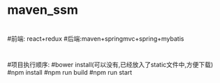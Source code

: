# maven_ssm
#
#前端: react+redux
#后端:maven+springmvc+spring+mybatis
#
#项目执行顺序:
#bower install(可以没有,已经放入了static文件中,方便下载)
#npm install
#npm run build
#npm run start

